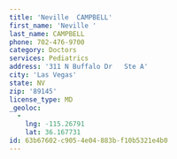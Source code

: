 ```yaml
---
title: 'Neville  CAMPBELL'
first_name: 'Neville '
last_name: CAMPBELL
phone: 702-476-9700
category: Doctors
services: Pediatrics
address: '311 N Buffalo Dr   Ste A'
city: 'Las Vegas'
state: NV
zip: '89145'
license_type: MD
_geoloc:
  -
    lng: -115.26791
    lat: 36.167731
id: 63b67602-c905-4e04-883b-f10b5321e4b0
---
```

